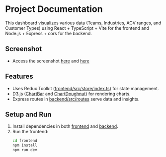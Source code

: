 # Project Documentation

This dashboard visualizes various data (Teams, Industries, ACV ranges, and Customer Types) using React + TypeScript + Vite for the frontend and Node.js + Express + cors for the backend.


## Screenshot
- Access the screenshot [here](https://drive.google.com/file/d/1HHALqq2x6LyUoD97lc_3A97cxfuL97GZ/view?usp=sharing) and [here](https://drive.google.com/file/d/1HCTr_I1Thzxw2oWieKQjPx_3dnhwaqdt/view?usp=sharing)
## Features
- Uses Redux Toolkit ([frontend/src/store/index.ts](frontend/src/store/index.ts)) for state management.  
- D3.js ([ChartBar](frontend/src/components/ChartBar.tsx) and [ChartDoughnut](frontend/src/components/ChartDoughnut.tsx)) for rendering charts.  
- Express routes in [backend/src/routes](backend/src/routes) serve data and insights.

## Setup and Run
1. Install dependencies in both [frontend](frontend/package.json) and [backend](backend/package.json).  
2. Run the frontend:  
   ```sh
   cd frontend
   npm install
   npm run dev